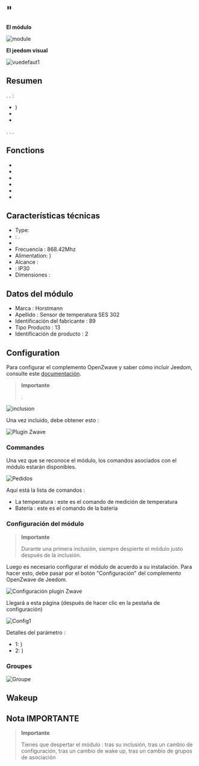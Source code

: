 # "

**El módulo**

![module](images/secure.ses302/module.jpg)

**El jeedom visual**

![vuedefaut1](images/secure.ses302/vuedefaut1.jpg)

## Resumen

. . :

-   )
-   
-   

. . .

## Fonctions

-   
-   
-   
-   
-   
-   

## Características técnicas

-   Type: 
-   : .
-   
-   Frecuencia : 868.42Mhz
-   Alimentation: )
-   Alcance : 
-    : IP30
-   Dimensiones : 

## Datos del módulo

-   Marca : Horstmann
-   Apellido : Sensor de temperatura SES 302
-   Identificación del fabricante : 89
-   Tipo Producto : 13
-   Identificación de producto : 2

## Configuration

Para configurar el complemento OpenZwave y saber cómo incluir Jeedom, consulte este [documentación](https://doc.jeedom.com/es_ES/plugins/automation%20protocol/openzwave/).

> **Importante**
>
> .

![inclusion](images/secure.ses302/inclusion.jpg)

Una vez incluido, debe obtener esto :

![Plugin Zwave](images/secure.ses302/information.jpg)

### Commandes

Una vez que se reconoce el módulo, los comandos asociados con el módulo estarán disponibles.

![Pedidos](images/secure.ses302/commandes.jpg)

Aquí está la lista de comandos :

-   La temperatura : este es el comando de medición de temperatura
-   Batería : este es el comando de la bateria



### Configuración del módulo

> **Importante**
>
> Durante una primera inclusión, siempre despierte el módulo justo después de la inclusión.

Luego es necesario configurar el módulo de acuerdo a su instalación. Para hacer esto, debe pasar por el botón "Configuración" del complemento OpenZwave de Jeedom.

![Configuración plugin Zwave](images/plugin/bouton_configuration.jpg)

Llegará a esta página (después de hacer clic en la pestaña de configuración)

![Config1](images/secure.ses302/config1.jpg)

Detalles del parámetro :

-   1: )
-   2: )



### Groupes



![Groupe](images/secure.ses302/groupe.jpg)

## Wakeup



## Nota IMPORTANTE

> **Importante**
>
> Tienes que despertar el módulo : tras su inclusión, tras un cambio de configuración, tras un cambio de wake up, tras un cambio de grupos de asociación
